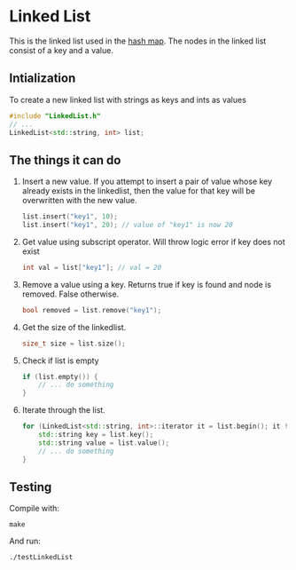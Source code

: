 # Linked List
This is the linked list used in the [hash map](../). The nodes in the linked list consist of a key and a value.

## Intialization
To create a new linked list with strings as keys and ints as values

```c++
#include "LinkedList.h"
// ...
LinkedList<std::string, int> list;
```
## The things it can do

1. Insert a new value. If you attempt to insert a pair of value whose key already exists in the linkedlist, then the value for that key will be overwritten with the new value.
	
	```c++
	list.insert("key1", 10);
	list.insert("key1", 20); // value of "key1" is now 20
	```

2. Get value using subscript operator. Will throw logic error if key does not exist
	
	```c++
	int val = list["key1"]; // val = 20
	```

3. Remove a value using a key. Returns true if key is found and node is removed. False otherwise.

	```c++
	bool removed = list.remove("key1");
	```

4. Get the size of the linkedlist.
	
	```c++
	size_t size = list.size();
	```

5. Check if list is empty

	```c++
	if (list.empty()) {
		// ... do something
	}

6. Iterate through the list.

	```c++
	for (LinkedList<std::string, int>::iterator it = list.begin(); it != list.end(); ++it) {
		std::string key = list.key();
		std::string value = list.value();
		// ... do something
	}
	```
	
## Testing
Compile with:
```
make
```
And run:
```
./testLinkedList
```
